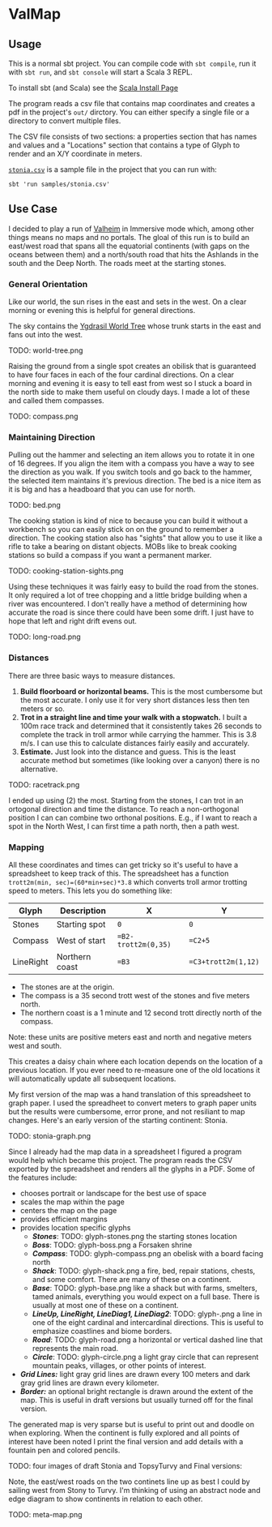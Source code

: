 # ValMap

## Usage

This is a normal sbt project. You can compile code with `sbt compile`, run it with `sbt run`, and `sbt console` will start a Scala 3 REPL.

To install sbt (and Scala) see the [Scala Install Page](https://www.scala-lang.org/download/)

The program reads a csv file that contains map coordinates and creates a pdf in the project's `out/` dirctory. You can either specify a single file or a directory to convert multiple files.

The CSV file consists of two sections: a properties section that has names and values and a "Locations" section that contains a type of Glyph to render and an X/Y coordinate in meters.

[`stonia.csv`](samples/stonia.csv) is a sample file in the project that you can run with:

    sbt 'run samples/stonia.csv'

## Use Case

I decided to play a run of [Valheim](https://www.valheimgame.com/) in Immersive mode which, among other things means no maps and no portals. The gloal of this run is to build an east/west road that spans all the equatorial continents (with gaps on the oceans between them) and a north/south road that hits the Ashlands in the south and the Deep North. The roads meet at the starting stones.

### General Orientation

Like our world, the sun rises in the east and sets in the west. On a clear morning or evening this is helpful for general directions.

The sky contains the [Ygdrasil World Tree](https://www.reddit.com/r/valheim/comments/17pnu04/yggdrasil_overlaid_on_the_map/) whose trunk starts in the east and fans out into the west.

TODO: world-tree.png

Raising the ground from a single spot creates an obilisk that is guaranteed to have four faces in each of the four cardinal directions. On a clear morning and evening it is easy to tell east from west so I stuck a board in the north side to make them useful on cloudy days. I made a lot of these and called them compasses.

TODO: compass.png

### Maintaining Direction

Pulling out the hammer and selecting an item allows you to rotate it in one of 16 degrees. If you align the item with a compass you have a way to see the direction as you walk. If you switch tools and go back to the hammer, the selected item maintains it's previous direction. The bed is a nice item as it is big and has a headboard that you can use for north.

TODO: bed.png

The cooking station is kind of nice to because you can build it without a workbench so you can easily stick on on the ground to remember a direction. The cooking station also has "sights" that allow you to use it like a rifle to take a bearing on distant objects. MOBs like to break cooking stations so build a compass if you want a permanent marker.

TODO: cooking-station-sights.png

Using these techniques it was fairly easy to build the road from the stones. It only required a lot of tree chopping and a little bridge building when a river was encountered. I don't really have a method of determining how accurate the road is since there could have been some drift. I just have to hope that left and right drift evens out.

TODO: long-road.png

### Distances

There are three basic ways to measure distances.

1. **Build floorboard or horizontal beams.** This is the most cumbersome but the most accurate. I only use it for very short distances less then ten meters or so.
2. **Trot in a straight line and time your walk with a stopwatch.** I built a 100m race track and determined that it consistently takes 26 seconds to complete the track in troll armor while carrying the hammer. This is 3.8 m/s. I can use this to calculate distances fairly easily and accurately.
3. **Estimate.** Just look into the distance and guess. This is the least accurate method but sometimes (like looking over a canyon) there is no alternative.

TODO: racetrack.png

I ended up using (2) the most. Starting from the stones, I can trot in an ortogonal direction and time the distance. To reach a non-orthogonal position I can can combine two orthonal positions. E.g., if I want to reach a spot in the North West, I can first time a path north, then a path west.

### Mapping

All these coordinates and times can get tricky so it's useful to have a spreadsheet to keep track of this. The spreadsheet has a function ```trott2m(min, sec)=(60*min+sec)*3.8``` which converts troll armor trotting speed to meters. This lets you do something like:

| Glyph | Description | X | Y |
| ------- | -------------------- | ---- | ---- |
| Stones | Starting spot | `0` | `0` |
| Compass | West of start | `=B2-trott2m(0,35)` | `=C2+5` |
| LineRight | Northern coast | `=B3` | `=C3+trott2m(1,12)` |

* The stones are at the origin.
* The compass is a 35 second trott west of the stones and five meters north.
* The northern coast is a 1 minute and 12 second trott directly north of the compass.

Note: these units are positive meters east and north and negative meters west and south.

This creates a daisy chain where each location depends on the location of a previous location. If you ever need to re-measure one of the old locations it will automatically update all subsequent locations.

My first version of the map was a hand translation of this spreadsheet to graph paper. I used the spreadheet to convert meters to graph paper units but the results were cumbersome, error prone, and not resiliant to map changes. Here's an early version of the starting continent: Stonia.

TODO: stonia-graph.png

Since I already had the map data in a spreadsheet I figured a program would help which became this project. The program reads the CSV exported by the spreadsheet and renders all the glyphs in a PDF. Some of the features include:

* chooses portrait or landscape for the best use of space
* scales the map within the page
* centers the map on the page
* provides efficient margins
* provides location specific glyphs
  * ***Stones***: TODO: glyph-stones.png the starting stones location
  * ***Boss***: TODO: glyph-boss.png a Forsaken shrine
  * ***Compass***: TODO: glyph-compass.png an obelisk with a board facing north
  * ***Shack***: TODO: glyph-shack.png a fire, bed, repair stations, chests, and some comfort. There are many of these on a continent.
  * ***Base***: TODO: glyph-base.png like a shack but with farms, smelters, tamed animals, everything you would expect on a full base. There is usually at most one of these on a continent.
  * ***LineUp, LineRight, LineDiag1, LineDiag2***: TODO: glyph-.png a line in one of the eight cardinal and intercardinal directions. This is useful to emphasize coastlines and biome borders.
  * ***Road***: TODO: glyph-road.png a horizontal or vertical dashed line that represents the main road.
  * ***Circle***: TODO: glyph-circle.png a light gray circle that can represent mountain peaks, villages, or other points of interest.
* ***Grid Lines:*** light gray grid lines are drawn every 100 meters and dark gray grid lines are drawn every kilometer.
* ***Border:*** an optional bright rectangle is drawn around the extent of the map. This is useful in draft versions but usually turned off for the final version.

The generated map is very sparse but is useful to print out and doodle on when exploring. When the continent is fully explored and all points of interest have been noted I print the final version and add details with a fountain pen and colored pencils.

TODO: four images of draft Stonia and TopsyTurvy and Final versions:

Note, the east/west roads on the two continets line up as best I could by sailing west from Stony to Turvy. I'm thinking of using an abstract node and edge diagram to show continents in relation to each other.

TODO: meta-map.png
